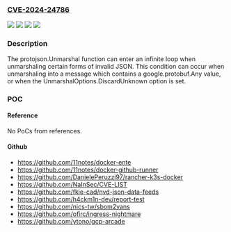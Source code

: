 ### [CVE-2024-24786](https://cve.mitre.org/cgi-bin/cvename.cgi?name=CVE-2024-24786)
![](https://img.shields.io/static/v1?label=Product&message=google.golang.org%2Fprotobuf%2Fencoding%2Fprotojson&color=blue)
![](https://img.shields.io/static/v1?label=Product&message=google.golang.org%2Fprotobuf%2Finternal%2Fencoding%2Fjson&color=blue)
![](https://img.shields.io/static/v1?label=Version&message=0%3C%201.33.0%20&color=brighgreen)
![](https://img.shields.io/static/v1?label=Vulnerability&message=CWE-1286%3A%20Improper%20Validation%20of%20Syntactic%20Correctness%20of%20Input&color=brighgreen)

### Description

The protojson.Unmarshal function can enter an infinite loop when unmarshaling certain forms of invalid JSON. This condition can occur when unmarshaling into a message which contains a google.protobuf.Any value, or when the UnmarshalOptions.DiscardUnknown option is set.

### POC

#### Reference
No PoCs from references.

#### Github
- https://github.com/11notes/docker-ente
- https://github.com/11notes/docker-github-runner
- https://github.com/DanielePeruzzi97/rancher-k3s-docker
- https://github.com/NaInSec/CVE-LIST
- https://github.com/fkie-cad/nvd-json-data-feeds
- https://github.com/h4ckm1n-dev/report-test
- https://github.com/nics-tw/sbom2vans
- https://github.com/ofirc/ingress-nightmare
- https://github.com/ytono/gcp-arcade


